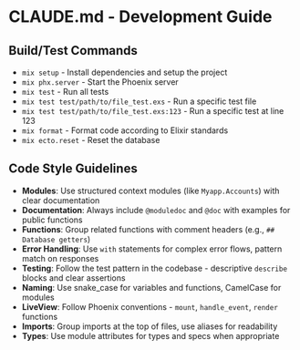 # CLAUDE.md - Development Guide

## Build/Test Commands
- `mix setup` - Install dependencies and setup the project
- `mix phx.server` - Start the Phoenix server
- `mix test` - Run all tests
- `mix test test/path/to/file_test.exs` - Run a specific test file
- `mix test test/path/to/file_test.exs:123` - Run a specific test at line 123
- `mix format` - Format code according to Elixir standards
- `mix ecto.reset` - Reset the database

## Code Style Guidelines
- **Modules**: Use structured context modules (like `Myapp.Accounts`) with clear documentation
- **Documentation**: Always include `@moduledoc` and `@doc` with examples for public functions
- **Functions**: Group related functions with comment headers (e.g., `## Database getters`)
- **Error Handling**: Use `with` statements for complex error flows, pattern match on responses
- **Testing**: Follow the test pattern in the codebase - descriptive `describe` blocks and clear assertions
- **Naming**: Use snake_case for variables and functions, CamelCase for modules
- **LiveView**: Follow Phoenix conventions - `mount`, `handle_event`, `render` functions
- **Imports**: Group imports at the top of files, use aliases for readability
- **Types**: Use module attributes for types and specs when appropriate